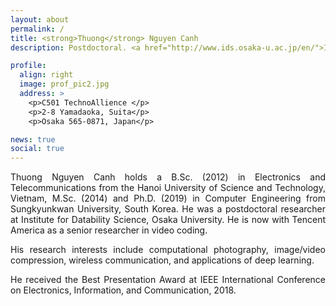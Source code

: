 ```yaml
---
layout: about
permalink: /
title: <strong>Thuong</strong> Nguyen Canh
description: Postdoctoral. <a href="http://www.ids.osaka-u.ac.jp/en/">Institute for Datability Science</a>. Osaka Unviersity. Japan.

profile:
  align: right
  image: prof_pic2.jpg
  address: >
    <p>C501 TechnoAllience </p>
    <p>2-8 Yamadaoka, Suita</p>
    <p>Osaka 565-0871, Japan</p>

news: true
social: true
---
```

<p align="justify">Thuong Nguyen Canh holds a B.Sc. (2012) in Electronics and Telecommunications from the Hanoi University of Science and Technology, Vietnam, M.Sc. (2014) and Ph.D. (2019) in Computer Engineering from Sungkyunkwan University, South Korea. He was a postdoctoral researcher at Institute for Datability Science, Osaka University. He is now with Tencent America as a senior researcher in video coding. </p>

<p align="justify">His research interests include computational photography, image/video compression, wireless communication, and applications of deep learning.</p>

<p align="justify">He received the Best Presentation Award at IEEE International Conference on Electronics, Information, and Communication, 2018.</p>

